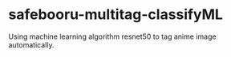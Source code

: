 # safebooru-multitag-classifyML
Using machine learning algorithm resnet50 to tag anime image automatically.
